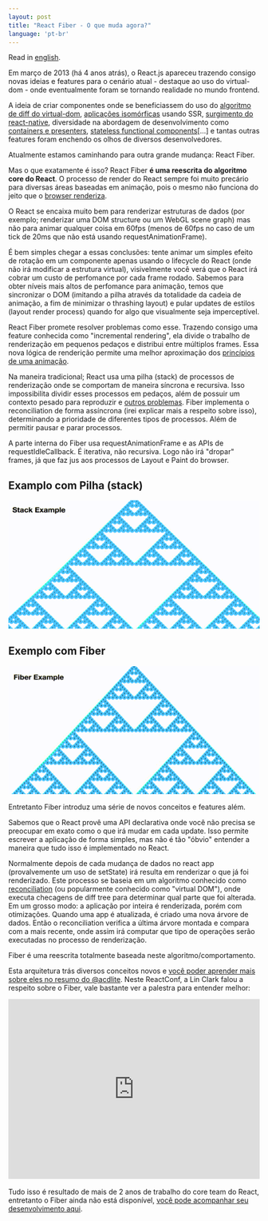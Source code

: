 ```yaml
---
layout: post
title: "React Fiber - O que muda agora?"
language: 'pt-br'
---
```


Read in [english](http://raphamorim.io/understanding-react-fiber-incremental-rendering-feature/).

Em março de 2013 (há 4 anos atrás), o React.js apareceu trazendo consigo novas ideias e features para o cenário atual - destaque ao uso do virtual-dom - onde eventualmente foram se tornando realidade no mundo frontend.

A ideia de criar componentes onde se beneficiassem do uso do [algoritmo de diff do virtual-dom](https://github.com/Matt-Esch/virtual-dom#motivation), [aplicações isomórficas](https://medium.com/airbnb-engineering/isomorphic-javascript-the-future-of-web-apps-10882b7a2ebc#.4nyzv6jea) usando SSR, [surgimento do react-native](https://facebook.github.io/react-native/), diversidade na abordagem de desenvolvimento como [containers e presenters](https://medium.com/@dan_abramov/smart-and-dumb-components-7ca2f9a7c7d0), [stateless functional components](https://hackernoon.com/react-stateless-functional-components-nine-wins-you-might-have-overlooked-997b0d933dbc)[...] e tantas outras features foram enchendo os olhos de diversos desenvolvedores.

Atualmente estamos caminhando para outra grande mudança: React Fiber.

Mas o que exatamente é isso? React Fiber **é uma reescrita do algoritmo core do React**. O processo de render do React sempre foi muito precário para diversas áreas baseadas em animação, pois o mesmo não funciona do jeito que o [browser renderiza](http://raphamorim.io/optimizing-the-critical-rendering-path/).

O React se encaixa muito bem para renderizar estruturas de dados (por exemplo; renderizar uma DOM structure ou um WebGL scene graph) mas não para animar qualquer coisa em 60fps (menos de 60fps no caso de um tick de 20ms que não está usando requestAnimationFrame).

É bem simples chegar a essas conclusões: tente animar um simples efeito de rotação em um componente apenas usando o lifecycle do React (onde não irá modificar a estrutura virtual), visivelmente você verá que o React irá cobrar um custo de perfomance por cada frame rodado. Sabemos para obter níveis mais altos de perfomance para animação, temos que sincronizar o DOM (imitando a pilha através da totalidade da cadeia de animação, a fim de minimizar o thrashing layout) e pular updates de estilos (layout render process) quando for algo que visualmente seja imperceptível.

React Fiber promete resolver problemas como esse. Trazendo consigo uma feature conhecida como "incremental rendering", ela divide o trabalho de renderização em pequenos pedaços e distribui entre múltiplos frames. Essa nova lógica de renderição permite uma melhor aproximação dos [princípios de uma animação](https://en.wikipedia.org/wiki/12_basic_principles_of_animation).

Na maneira tradicional; React usa uma pilha (stack) de processos de renderização onde se comportam de maneira síncrona e recursiva. Isso impossibilita dividir esses processos em pedaços, além de possuir um contexto pesado para reproduzir e [outros problemas](https://github.com/facebook/react/issues/7942). Fiber implementa o reconciliation de forma assíncrona (irei explicar mais a respeito sobre isso), determinando a prioridade de diferentes tipos de processos. Além de permitir pausar e parar processos.

A parte interna do Fiber usa requestAnimationFrame e as APIs de requestIdleCallback. É iterativa, não recursiva. Logo não irá "dropar" frames, já que faz jus aos processos de Layout e Paint do browser.

## Examplo com Pilha (stack)

![Stack Sample](/assets/images/posts/stack-example.gif)

## Exemplo com Fiber

![Fiber Sample](/assets/images/posts/fiber-example.gif)

Entretanto Fiber introduz uma série de novos conceitos e features além.

Sabemos que o React provê uma API declarativa onde você não precisa se preocupar em exato como o que irá mudar em cada update. Isso permite escrever a aplicação de forma simples, mas não é tão "óbvio" entender a maneira que tudo isso é implementado no React.

Normalmente depois de cada mudança de dados no react app (provalvemente um uso de setState) irá resulta em renderizar o que já foi renderizado. Este processo se baseia em um algoritmo conhecido como [reconciliation](https://facebook.github.io/react/docs/reconciliation.html) (ou popularmente conhecido como "virtual DOM"), onde executa checagens de diff tree para determinar qual parte que foi alterada. Em um grosso modo: a aplicação por inteira é renderizada, porém com otimizações. Quando uma app é atualizada, é criado uma nova árvore de dados. Então o reconciliation verifica a última árvore montada e compara com a mais recente, onde assim irá computar que tipo de operações serão executadas no processo de renderização.

Fiber é uma reescrita totalmente baseada neste algoritmo/comportamento.

Esta arquitetura trás diversos conceitos novos e [você poder aprender mais sobre eles no resumo do @acdlite](https://github.com/acdlite/react-fiber-architecture). Neste ReactConf, a Lin Clark falou a respeito sobre o Fiber, vale bastante ver a palestra para entender melhor:

<p><iframe width="100%" height="360" src="https://www.youtube.com/embed/ZCuYPiUIONs" frameborder="0" allowfullscreen></iframe></p>

Tudo isso é resultado de mais de 2 anos de trabalho do core team do React, entretanto o Fiber ainda não está disponível, [você pode acompanhar seu desenvolvimento aqui](http://isfiberreadyyet.com/).